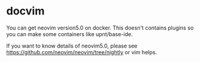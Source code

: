 # docvim
You can get neovim version5.0 on docker. 
This doesn't contains plugins so you can make some containers like upnt/base-ide.

If you want to know details of neovim5.0, please see https://github.com/neovim/neovim/tree/nightly or vim helps.
